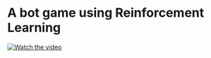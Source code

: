 # A bot game using Reinforcement Learning

[![Watch the video](https://img.youtube.com/vi/40ABh5yKJVE/0.jpg)](https://www.youtube.com/watch?v=40ABh5yKJVE)
